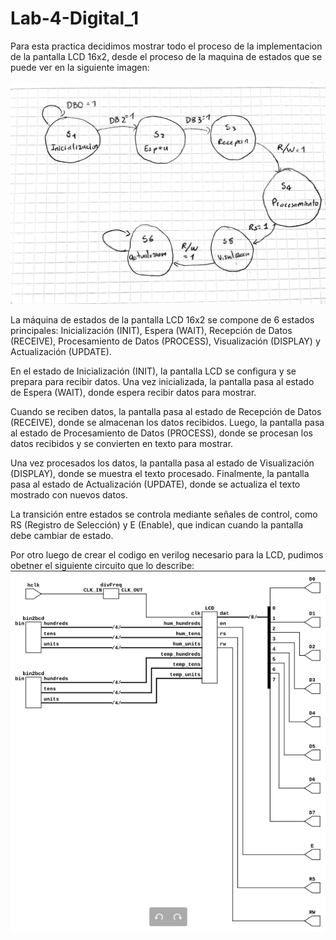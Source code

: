 # Lab-4-Digital_1

Para esta practica decidimos mostrar todo el proceso de la implementacion de la pantalla LCD 16x2, desde el proceso de la maquina de estados que se puede ver en la siguiente imagen:

![apli_diodo](./1000221405.jpg)

La máquina de estados de la pantalla LCD 16x2 se compone de 6 estados principales: Inicialización (INIT), Espera (WAIT), Recepción de Datos (RECEIVE), Procesamiento de Datos (PROCESS), Visualización (DISPLAY) y Actualización (UPDATE).

En el estado de Inicialización (INIT), la pantalla LCD se configura y se prepara para recibir datos. Una vez inicializada, la pantalla pasa al estado de Espera (WAIT), donde espera recibir datos para mostrar.

Cuando se reciben datos, la pantalla pasa al estado de Recepción de Datos (RECEIVE), donde se almacenan los datos recibidos. Luego, la pantalla pasa al estado de Procesamiento de Datos (PROCESS), donde se procesan los datos recibidos y se convierten en texto para mostrar.

Una vez procesados los datos, la pantalla pasa al estado de Visualización (DISPLAY), donde se muestra el texto procesado. Finalmente, la pantalla pasa al estado de Actualización (UPDATE), donde se actualiza el texto mostrado con nuevos datos.

La transición entre estados se controla mediante señales de control, como RS (Registro de Selección) y E (Enable), que indican cuando la pantalla debe cambiar de estado.


Por otro luego de crear el codigo en verilog necesario para la LCD, pudimos obetner el siguiente circuito que lo describe: 
![RTL de la pantalla](./RTL_pantalla.png)


